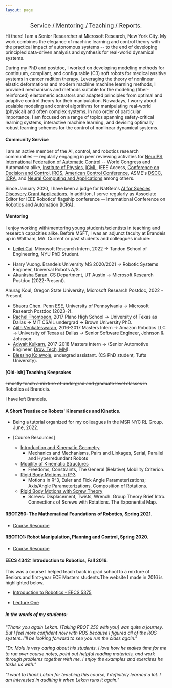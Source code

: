 ```yaml
---
layout: page
---
```



<center>
<!-- <a href="#revs"><font size="4">Introduction / </font></a> -->
<a href="#serv"><font size="4"> Service / </font></a>
<a href="#mentor"><font size="4">Mentoring /</font></a>
<a href="#teaching"><font size="4">Teaching / </font></a>
<a href="#fdbks"><font size="4">Reports. </font></a>
</center>


Hi there! I am a Senior Researcher at Microsoft Research, New York City. My work combines the elegance of machine learning and control theory with the practical impact of autonomous systems -- to the end of developing principled data-driven analysis and synthesis for real-world dynamical systems. 

During my PhD and postdoc, I worked on developing modeling methods for continuum, compliant, and configurable (C3) soft robots for medical assitive systems in cancer radition therapy. Leveraging the theory of nonlinear elastic deformations and modern machine machine learning methods, I provided mechanisms and methods suitable for the modeling 
(fiber-reinforced) elastomeric actuators and adapted principles from optimal and adaptive control theory for their manipulation. Nowadays, I worry about scalable modeling and control algorithms for manipulating real-world (physical) and often complex systems. In noo order of particular importance, I am focused on a range of topics spanning safety-critical learning systems, interactive machine learning, and devising optimally robust learning schemes for the control of nonlinear dynamical systems.

<a name="serv"></a>
#### **Community Service**

I am an active member of the AI, control, and robotics research communities — regularly engaging in peer reviewing activities for [NeurIPS](https://nips.cc/), [International Federation of Automatic Control](https://www.ifac-control.org/) -- World Congress and Automatica alike, [Institute of Physics](https://www.iop.org/),  [ICML](https://icml.cc/), IEEE Access, [Conference on Decision and Control](https://2021.ieeecdc.org/), [IROS](https://en.wikipedia.org/wiki/International_Conference_on_Intelligent_Robots_and_Systems), [American Control Conference](https://acc2021.a2c2.org/),  ASME's [DSCC](https://event.asme.org/DSCC),  [ICRA](https://www.ieee-ras.org/conferences-workshops/fully-sponsored/icra), and [Neural Computing and Applications](https://www.springer.com/journal/521) among others.

Since January 2020, I have been a judge for NatGeo's [AI for Species Discovery Grant Applications](https://www.nationalgeographic.org/funding-opportunities/grants/). In addition, I serve regularly as Associate Editor for IEEE Robotics' flagship conference -- International Conference on Robotics and Automation (ICRA).


<a name="mentor"></a>
#### Mentoring 

I enjoy working with/mentoring young students/scientists in teaching and research capacities alike. Before MSFT, I was an adjunct faculty at Brandeis up in Waltham, MA. Current or past students and colleagues include:

+ [Leilei Cui](https://scholar.google.com/citations?user=RbczS_gAAAAJ&hl=en&oi=ao). Microsoft Research Intern, 2022 &rarr; Tandon School of Engineering, NYU PhD Student.
<!-- + Jason Choi. Microsoft Research Intern, 2023 &rarr; UC Berkeley PhD Student. -->
+ Harry Vuong. Brandeis University MS 2020/2021 &rarr; Robotic Systems Engineer, Universal Robots A/S. 
+ [Akanksha Saran](https://asaran.github.io/). CS Department, UT Austin &rarr; Microsoft Research Postdoc (2022-Present).
<!-- + [Hosein Hasanbeig](https://grockious.github.io/). CS Department, University of Oxford &rarr; Microsoft Research Postdoc (2022-Present). -->
Anurag Koul, Oregon State University, Microsoft Research Postdoc, 2022 - Present
+ [Shaoru Chen](https://shaoru.site). Penn ESE, University of Pennsylvania &rarr; Microsoft Research Postdoc (2023-?).
+  [Rachel Thompson](https://github.com/rsthomp), 2017 Plano High School &rarr; University of Texas as Dallas &rarr; MIT CSAIL undergrad &rarr; Brown University PhD.
+  [Ajith Venkateswaran](https://www.linkedin.com/in/ajithvenkateswaran), 2016-2017 Masters Intern &rarr; Amazon Robotics LLC &rarr; University of Texas at Dallas &rarr; Senior Software Engineer, Johnson & Johnson.
+  [Adwait Kulkarn](https://www.linkedin.com/in/adwaitkulkarni93), 2017-2018 Masters intern &rarr; (Senior Automotive Engineer, [Drov. Tech, MN](http://drovtech.com)).
+  [Blessing Kolawole](https://www.linkedin.com/in/blessingkolawole/), undergrad assistant. (CS PhD student, Tufts University).

<a name="teaching"></a>
#### [Old-ish] Teaching Keepsakes

~~I mostly teach a mixture of undergrad and graduate level classes in Robotics at Brandeis.~~

I have left Brandeis.

#### A Short Treatise on Robots' Kinematics and Kinetics.

+ Being a tutorial organized for my colleagues in the MSR NYC RL Group. June, 2022. 

+ [Course Resources]
	+ [Introduction and Kinematic Geometry](/downloads/Papers/robots_slides/intro_linkages.pdf)
		- Mechanics and Mechanisms, Pairs and Linkages, Serial, Parallel and Hyperredundant Robots
	+ [Mobility of Kinematic Structures](/downloads/Papers/robots_slides/mobility.pdf)
		- Freedoms, Constraints, The General (Relative) Mobility Criterion.
	+ [Rigid Body Motions in R^3](/downloads/Papers/robots_slides/rbm_euler.pdf)
		- Motions in R^3, Euler and Fick Angle Parameterizations; Axis/Angle Parameterizations, Composition of Rotations.
	+ [Rigid Body Motions with Screw Theory](/downloads/Papers/robots_slides/rbm_screws.pdf)
		- Screws: Displacement, Twists, Wrench. Group Theory Brief Intro. Connections of Screws with Rotations. The Exponential Map.


#### **RBOT250: The Mathematical Foundations of Robotics, Spring 2021.**

+ [Course Resource](/downloads/Papers/RBOT250.pdf)


#### **RBOT101: Robot Manipulation, Planning and Control, Spring 2020.**

+ [Course Resource](/downloads/Papers/RBOT101.pdf)

#### **EECS 4342: Introduction to Robotics, Fall 2016.**

This was a course I helped teach back in grad school to a mixture of Seniors and first-year ECE Masters students.The website I made in 2016 is highlighted below.

+ [Introduction to Robotics - EECS 5375](http://service-lab.github.io/)

+ [Lecture One](http://service-lab.github.io/Lecture-1/)


<a name="fdbks"></a>
##### **In the words of my students:**

_"Thank you again Lekan. [Taking RBOT 250 with you] was quite a journey. But I feel more confident now with ROS because I figured all of the ROS system. I'll be looking forward to see you run the class again."_

_"Dr. Molu is very caring about his students. I love how he makes time for me to run over course notes, point out helpful reading materials, and work through problems together with me. I enjoy the examples and exercises he tasks us with."_

_"I want to thank Lekan for teaching this course, I definitely learned a lot. I am interested in auditing it when Lekan runs it again."_